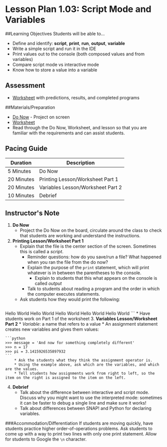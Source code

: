 # Lesson Plan 1.03: Script Mode and Variables

##Learning Objectives
Students will be able to... 
* Define and identify: **script**, **print**, **run**, **output**, **variable**
* Write a simple script and run it in the IDE
* Print values out to the console (both composed values and from variables) 
* Compare script mode vs interactive mode
* Know how to store a value into a variable

## Assessment
* [Worksheet] with predictions, results, and completed programs

##Materials/Preparation
* [Do Now] - Project on screen
* [Worksheet]
* Read through the Do Now, Worksheet, and lesson so that you are familiar with the requirements and can assist students.

## Pacing Guide
| **Duration**   |     **Description**    |
| ---------- | ------------------ |
| 5 Minutes  | Do Now             |
| 20 Minutes | Printing Lesson/Worksheet Part 1   |
| 20 Minutes | Variables Lesson/Worksheet Part 2   |
| 10 Minutes | Debrief         |

## Instructor's Note
1. **Do Now**
    * Project the Do Now on the board, circulate around the class to check that students are working and understand the instructions. 
2. **Printing Lesson/Worksheet Part 1**
	*	Explain that the file is the center section of the screen. Sometimes this is called a *script*.
		* Reminder questions: how do you save/run a file? What happened when you ran the file from the do now?
		* Explain the purpose of the `print` statement, which will print whatever is in between the parentheses to the console.
			* Explain to students that this what appears on the console is called *output*
		* Talk to students about reading a program and the order in which the computer executes statements. 
	* Ask students how they would print the following:
	```
Hello World
Hello World
Hello World
Hello World
Hello World
	```
	* Have students work on Part 1 of the worksheet
3. **Variables Lesson/Worksheet Part 2**
	* *Variable*: a name that refers to a value
	* An assignment statement creates new variables and gives them values: 
	
	```python
	>>> message = 'And now for something completely different'
	>>> n = 17
	>>> pi = 3.1415926535897932
	```
		* Ask the students what they think the assignment operator is. 
		* Using the example above, ask which are the variables, and which are the values. 
		* Tell students how assignments work from right to left, so the item on the right is assigned to the item on the left. 
4. **Debrief**
	* Talk about the difference between interactive and script mode. Discuss why you might want to use the interpreted mode: sometimes it can be faster to debug a single line and make sure it works!
	* Talk about differences between SNAP! and Python for declaring variables.

###Accommodation/Differentiation
If students are moving quickly, have students practice higher order-of-operations problems. Ask students to come up with a way to print two lines with only one print statement. Allow for students to Google the `\n` character. 

  

[Worksheet]:https://teals-introcs.gitbooks.io/2nd-semester-introduction-to-computer-science-pri/content/units/1_unit/03_lesson/lab_103.html
[Do Now]: do_now.md
